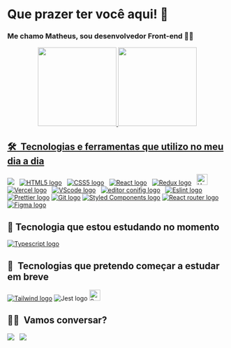 # Que prazer ter você aqui! 🖖

### Me chamo Matheus, sou desenvolvedor Front-end 👨‍💻

<div align="center">
  <a href="https://github.com/devmatheuus">
  <img 
    height="180em"
    src="https://github-readme-stats.vercel.app/api?username=devmatheuus&show_icons=true&theme=tokyonight&include_all_commits=true&count_private=true"/>
  <img height="180em" src="https://github-readme-stats.vercel.app/api/top-langs/?username=devmatheuus&layout=compact&langs_count=7&theme=tokyonight"/>
</div>

## 🛠  Tecnologias e ferramentas que utilizo no meu dia a dia

<a name="learning-now"></a>

[<img src="https://img.shields.io/badge/JavaScript-F7DF1E?style=for-the-badge&logo=javascript&logoColor=black" />][tech_tools_anchor]
&nbsp;
[<img src="https://img.shields.io/badge/HTML5-E34F26?style=for-the-badge&logo=html5&logoColor=white" alt="HTML5 logo" title="HTML5" />][tech_tools_anchor]
&nbsp;
[<img src="https://img.shields.io/badge/CSS3-1572B6?style=for-the-badge&logo=css3&logoColor=white" alt="CSS5 logo" title="CSS3"  />][tech_tools_anchor]
&nbsp;
[<img src="https://img.shields.io/badge/React-20232A?style=for-the-badge&logo=react&logoColor=61DAFB" alt="React logo" title="ReactJS" />][tech_tools_anchor]
&nbsp;
[<img src="https://img.shields.io/badge/Redux-593D88?style=for-the-badge&logo=redux&logoColor=white" alt="Redux logo" title="Redux" />][tech_tools_anchor]
&nbsp;
[<img src="https://img.shields.io/badge/Heroku-430098?style=for-the-badge&logo=heroku&logoColor=white" alt="Heroku logo" title="Heroku" height="25" />][tech_tools_anchor]
&nbsp;
[<img src="https://img.shields.io/badge/Vercel-000000?style=for-the-badge&logo=vercel&logoColor=white" alt="Vercel logo" title="Vercel"/>][tech_tools_anchor]
&nbsp;
[<img src="https://img.shields.io/badge/Visual_Studio_Code-0078D4?style=for-the-badge&logo=visual%20studio%20code&logoColor=white" alt="VScode logo" title="VScode" />][tech_tools_anchor]
&nbsp;
[<img src="https://img.shields.io/badge/Editor%20Config-E0EFEF?style=for-the-badge&logo=editorconfig&logoColor=000" alt="editor conifig logo" title="editor config"/>][tech_tools_anchor]
&nbsp;
[<img src="https://img.shields.io/badge/eslint-3A33D1?style=for-the-badge&logo=eslint&logoColor=white" alt="Eslint logo" title="Eslint" />][tech_tools_anchor]
&nbsp;
[<img src="https://img.shields.io/badge/prettier-1A2C34?style=for-the-badge&logo=prettier&logoColor=F7BA3E" alt="Prettier logo" title="Prettier" />][tech_tools_anchor]
[<img src="https://img.shields.io/badge/GIT-E44C30?style=for-the-badge&logo=git&logoColor=white" alt="Git logo" title="Git" />][tech_tools_anchor]
[<img src="https://img.shields.io/badge/styled--components-DB7093?style=for-the-badge&logo=styled-components&logoColor=white" alt="Styled Components logo" title="Styled Components" />][tech_tools_anchor]
[<img src="https://img.shields.io/badge/React_Router-CA4245?style=for-the-badge&logo=react-router&logoColor=white" alt="React router logo" title="react router" />][tech_tools_anchor]
[<img src="https://img.shields.io/badge/Figma-F24E1E?style=for-the-badge&logo=figma&logoColor=white" alt="Figma logo" title="figma router" />][tech_tools_anchor]


<a name="learning-next"></a>

## 🚀  Tecnologia que estou estudando no momento

[<img src="https://img.shields.io/badge/TypeScript-007ACC?style=for-the-badge&logo=typescript&logoColor=white" alt="Typescript logo" title="Typescript" />][learning_now_anchor]
&nbsp;

## 📖  Tecnologias que pretendo começar a estudar em breve

[<img src="https://img.shields.io/badge/Tailwind_CSS-38B2AC?style=for-the-badge&logo=tailwind-css&logoColor=white" alt="Tailwind logo" title="Tailwind" />][tech_tools_anchor]
<img src="https://img.shields.io/badge/Jest-323330?style=for-the-badge&logo=Jest&logoColor=white" alt="Jest logo" title="Jest" />
[<img src="https://img.shields.io/badge/Sass-CC6699?style=for-the-badge&logo=sass&logoColor=white" alt="Sass logo" title="Sass" height="25" />][learning_next_anchor]
&nbsp;

## 👨‍💼  Vamos conversar?

<a href = "mailto:contato.matheuslima.dev@gmail.com"><img src="https://img.shields.io/badge/-Gmail-%23333?style=for-the-badge&logo=gmail&logoColor=white" target="_blank"></a>
&nbsp;
<a href="https://www.linkedin.com/in/devmatheuus/" target="_blank"><img src="https://img.shields.io/badge/-LinkedIn-%230077B5?style=for-the-badge&logo=linkedin&logoColor=white" target="_blank"></a> 
 

[tech_tools_anchor]: #bonjour--
[learning_now_anchor]: #learning-now
[learning_next_anchor]: #learning-next
